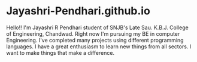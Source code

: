 # Jayashri-Pendhari.github.io

Hello!! 
I'm Jayashri R Pendhari student of SNJB's Late Sau. K.B.J. College of Engineering, Chandwad. 
Right now I'm pursuing my BE in computer Engineering. 
I've completed many projects using different programming languages. 
I have a great enthusiasm to learn new things from all sectors. 
I want to make things that make a difference.
